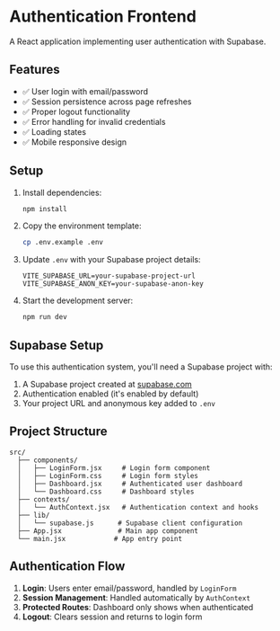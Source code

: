 # Authentication Frontend

A React application implementing user authentication with Supabase.

## Features

- ✅ User login with email/password
- ✅ Session persistence across page refreshes
- ✅ Proper logout functionality
- ✅ Error handling for invalid credentials
- ✅ Loading states
- ✅ Mobile responsive design

## Setup

1. Install dependencies:
   ```bash
   npm install
   ```

2. Copy the environment template:
   ```bash
   cp .env.example .env
   ```

3. Update `.env` with your Supabase project details:
   ```env
   VITE_SUPABASE_URL=your-supabase-project-url
   VITE_SUPABASE_ANON_KEY=your-supabase-anon-key
   ```

4. Start the development server:
   ```bash
   npm run dev
   ```

## Supabase Setup

To use this authentication system, you'll need a Supabase project with:

1. A Supabase project created at [supabase.com](https://supabase.com)
2. Authentication enabled (it's enabled by default)
3. Your project URL and anonymous key added to `.env`

## Project Structure

```
src/
  ├── components/
  │   ├── LoginForm.jsx     # Login form component
  │   ├── LoginForm.css     # Login form styles
  │   ├── Dashboard.jsx     # Authenticated user dashboard
  │   └── Dashboard.css     # Dashboard styles
  ├── contexts/
  │   └── AuthContext.jsx   # Authentication context and hooks
  ├── lib/
  │   └── supabase.js      # Supabase client configuration
  ├── App.jsx              # Main app component
  └── main.jsx            # App entry point
```

## Authentication Flow

1. **Login**: Users enter email/password, handled by `LoginForm`
2. **Session Management**: Handled automatically by `AuthContext`
3. **Protected Routes**: Dashboard only shows when authenticated
4. **Logout**: Clears session and returns to login form

